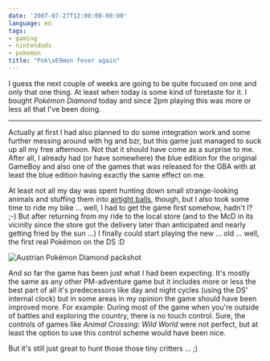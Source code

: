 ```yaml
---
date: '2007-07-27T12:00:00-00:00'
language: en
tags:
- gaming
- nintendods
- pokemon
title: "Pok\xE9mon fever again"
---
```



I guess the next couple of weeks are going to be quite focused on one and only that one thing. At least when today is some kind of foretaste for it. I bought *Pokémon Diamond* today and since 2pm playing this was more or less all that I've been doing.

-------------------------------

Actually at first I had also planned to do some integration work and some further messing around with hg and bzr, but this game just managed to suck up all my free afternoon. Not that it should have come as a surprise to me. After all, I already had (or have somewhere) the blue edition for the original GameBoy and also one of the games that was released for the GBA with at least the blue edition having exactly the same effect on me.

At least not all my day was spent hunting down small strange-looking animals and stuffing them into [airtight balls](http://www.vgcats.com/comics/?strip_id=1), though, but I also took some time to ride my bike ... well, I had to get the game first somehow, hadn't I? ;-) But after returning from my ride to the local store (and to the McD in its vicinity since the store got the delivery later than anticipated and nearly getting fried by the sun ...) I finally could start playing the new ... old ... well, the first real Pokémon on the DS :D

<img class="figure" src="/media/2007/pokemondiamond.jpg" alt="Austrian Pokémon Diamond packshot"/>

And so far the game has been just what I had been expecting. It's mostly the same as any other PM-adventure game but it includes more or less the best part of all it's predecessors like day and night cycles (using the DS' internal clock) but in some areas in my opinion the game should have been improved more. For example: During most of the game when you're outside of battles and exploring the country, there is no touch control. Sure, the controls of games like *Animal Crossing: Wild World* were not perfect, but at least the option to use this control scheme would have been nice.

But it's still just great to hunt those those tiny critters ... ;)
